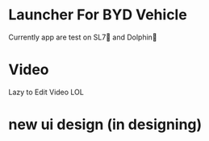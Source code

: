# Launcher For BYD Vehicle
Currently app are test on SL7🦭 and Dolphin🐬 

# Video
Lazy to Edit Video LOL

# new ui design (in designing)
